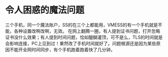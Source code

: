 # 令人困惑的魔法问题
三个手机，同一个魔法账户，SS的在三个上都能用，VMESS的有一个手机就是不能，各种设置改啊改啊，无效。
在网上翻腾一圈，有人提到证书问题，打开忽略证书没什么效果；有人提到时间问题，恰如醍醐灌顶，可不是么，TLS的时间就是会影响连接，PC上见到过！果然改了手机时间就好了。问题根源还是因为某些原因不能开全网时间同步，有个手机跑着跑着快了几分钟。